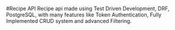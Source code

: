 #Recipe API
Recipe api made using Test Driven Development, DRF, PostgreSQL, with many features like Token Authentication, Fully Implemented CRUD system and advanced Filtering. 
